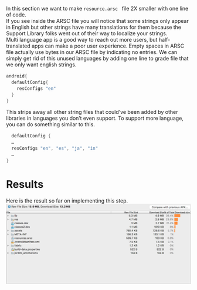 In this section we want to make `resource.arsc ` file 2X smaller with one line of code.<br/>
If you see inside the ARSC file you will notice that some strings only appear in English but other strings have many translations for them because the Support Library folks went out of their way to localize your strings.<br/>
Multi language app is a good way to reach out more users, but half-translated apps can make a poor user experience. Empty spaces in ARSC file actually use bytes in our ARSC file by indicating no entries. We can simply get rid of this unused languages by adding one line to grade file that we only want english strings.

```gradle
android{
  defaultConfig{
    resConfigs "en"
  }
}

```

This strips away all other string files that could’ve been added by other libraries in languages you don’t even support. To support more language, you can do something similar to this.
```gradle
  defaultConfig { 
  …
  resConfigs "en", "es", "ja", "in" 
  …
}
```


# Results
Here is the result so far on implementing this step.
<br/>
![using proguard result](https://raw.githubusercontent.com/KingsMentor/codelab/master/buildingsmallerapk/imgs/exclude_space_transalation.png) 

